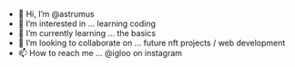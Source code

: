 - 👋 Hi, I’m @astrumus
- 👀 I’m interested in ... learning coding
- 🌱 I’m currently learning ... the basics
- 💞️ I’m looking to collaborate on ... future nft projects / web development
- 📫 How to reach me ... @igloo on instagram

<!---
astrumus/astrumus is a ✨ special ✨ repository because its `README.md` (this file) appears on your GitHub profile.
You can click the Preview link to take a look at your changes.
--->
